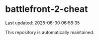 # battlefront-2-cheat

Last updated: 2025-06-30 06:58:35

This repository is automatically maintained.
